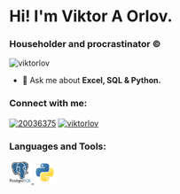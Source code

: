 <h1 align="left">Hi! I'm Viktor A Orlov.</h1>
<h3 align="left">Householder and procrastinator ©️</h3>

<p align="left"> <img src="https://komarev.com/ghpvc/?username=viktorlov&label=Profile%20views&color=0e75b6&style=flat" alt="viktorlov" /> </p>

- 💬 Ask me about **Excel, SQL & Python.**

<h3 align="left">Connect with me:</h3>
<p align="left">
<a href="https://stackoverflow.com/users/20036375" target="blank"><img align="center" src="https://raw.githubusercontent.com/rahuldkjain/github-profile-readme-generator/master/src/images/icons/Social/stack-overflow.svg" alt="20036375" height="30" width="40" /></a>
<a href="https://kaggle.com/viktorlov" target="blank"><img align="center" src="https://raw.githubusercontent.com/rahuldkjain/github-profile-readme-generator/master/src/images/icons/Social/kaggle.svg" alt="viktorlov" height="30" width="40" /></a>
</p>

<h3 align="left">Languages and Tools:</h3>
<p align="left"><a href="https://www.postgresql.org" target="_blank" rel="noreferrer"> <img src="https://raw.githubusercontent.com/devicons/devicon/master/icons/postgresql/postgresql-original-wordmark.svg" alt="postgresql" width="40" height="40"/> </a> <a href="https://www.python.org" target="_blank" rel="noreferrer"> <img src="https://raw.githubusercontent.com/devicons/devicon/master/icons/python/python-original.svg" alt="python" width="40" height="40"/> </a> </p>
